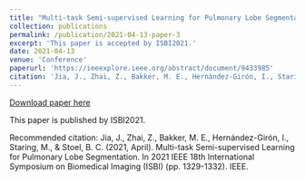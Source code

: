 ```yaml
---
title: "Multi-task Semi-supervised Learning for Pulmonary Lobe Segmentation"
collection: publications
permalink: /publication/2021-04-13-paper-3
excerpt: 'This paper is accepted by ISBI2021.'
date: 2021-04-13
venue: 'Conference'
paperurl: 'https://ieeexplore.ieee.org/abstract/document/9433985'
citation: 'Jia, J., Zhai, Z., Bakker, M. E., Hernández-Girón, I., Staring, M., & Stoel, B. C. (2021, April). Multi-task Semi-supervised Learning for Pulmonary Lobe Segmentation. In 2021 IEEE 18th International Symposium on Biomedical Imaging (ISBI) (pp. 1329-1332). IEEE.'
---
```


<a href='https://arxiv.org/ftp/arxiv/papers/2104/2104.11017.pdf'>Download paper here</a>

This paper is published by ISBI2021.

Recommended citation: Jia, J., Zhai, Z., Bakker, M. E., Hernández-Girón, I., Staring, M., & Stoel, B. C. (2021, April). Multi-task Semi-supervised Learning for Pulmonary Lobe Segmentation. In 2021 IEEE 18th International Symposium on Biomedical Imaging (ISBI) (pp. 1329-1332). IEEE.
